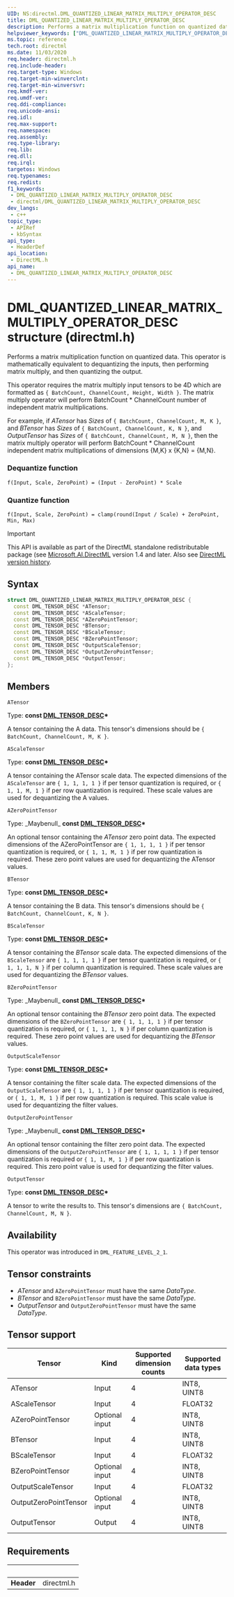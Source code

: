 ```yaml
---
UID: NS:directml.DML_QUANTIZED_LINEAR_MATRIX_MULTIPLY_OPERATOR_DESC
title: DML_QUANTIZED_LINEAR_MATRIX_MULTIPLY_OPERATOR_DESC
description: Performs a matrix multiplication function on quantized data. This operator is mathematically equivalent to dequantizing the inputs, then performing matrix multiply, and then quantizing the output.
helpviewer_keywords: ["DML_QUANTIZED_LINEAR_MATRIX_MULTIPLY_OPERATOR_DESC","DML_QUANTIZED_LINEAR_MATRIX_MULTIPLY_OPERATOR_DESC structure","direct3d12.dml_quantized_linear_matrix_multiply_operator_desc","directml/DML_QUANTIZED_LINEAR_MATRIX_MULTIPLY_OPERATOR_DESC"]
ms.topic: reference
tech.root: directml
ms.date: 11/03/2020
req.header: directml.h
req.include-header: 
req.target-type: Windows
req.target-min-winverclnt: 
req.target-min-winversvr: 
req.kmdf-ver: 
req.umdf-ver: 
req.ddi-compliance: 
req.unicode-ansi: 
req.idl: 
req.max-support: 
req.namespace: 
req.assembly: 
req.type-library: 
req.lib: 
req.dll: 
req.irql: 
targetos: Windows
req.typenames: 
req.redist: 
f1_keywords:
 - DML_QUANTIZED_LINEAR_MATRIX_MULTIPLY_OPERATOR_DESC
 - directml/DML_QUANTIZED_LINEAR_MATRIX_MULTIPLY_OPERATOR_DESC
dev_langs:
 - c++
topic_type:
 - APIRef
 - kbSyntax
api_type:
 - HeaderDef
api_location:
 - DirectML.h
api_name:
 - DML_QUANTIZED_LINEAR_MATRIX_MULTIPLY_OPERATOR_DESC
---
```


# DML_QUANTIZED_LINEAR_MATRIX_MULTIPLY_OPERATOR_DESC structure (directml.h)
Performs a matrix multiplication function on quantized data. This operator is mathematically equivalent to dequantizing the inputs, then performing matrix multiply, and then quantizing the output.

This operator requires the matrix multiply input tensors to be 4D which are formatted as `{ BatchCount, ChannelCount, Height, Width }`. The matrix multiply operator will perform BatchCount * ChannelCount number of independent matrix multiplications. 

For example, if *ATensor* has *Sizes* of `{ BatchCount, ChannelCount, M, K }`, and *BTensor* has *Sizes* of `{ BatchCount, ChannelCount, K, N }`, and *OutputTensor* has *Sizes* of `{ BatchCount, ChannelCount, M, N }`, then the matrix multiply operator will perform BatchCount * ChannelCount independent matrix multiplications of dimensions {M,K} x {K,N} = {M,N}. 

### Dequantize function

```
f(Input, Scale, ZeroPoint) = (Input - ZeroPoint) * Scale
```

### Quantize function

```
f(Input, Scale, ZeroPoint) = clamp(round(Input / Scale) + ZeroPoint, Min, Max)
```

> [!IMPORTANT]
> This API is available as part of the DirectML standalone redistributable package (see [Microsoft.AI.DirectML](https://www.nuget.org/packages/Microsoft.AI.DirectML/) version 1.4 and later. Also see [DirectML version history](../dml-version-history.md).

## Syntax
```cpp
struct DML_QUANTIZED_LINEAR_MATRIX_MULTIPLY_OPERATOR_DESC {
  const DML_TENSOR_DESC *ATensor;
  const DML_TENSOR_DESC *AScaleTensor;
  const DML_TENSOR_DESC *AZeroPointTensor;
  const DML_TENSOR_DESC *BTensor;
  const DML_TENSOR_DESC *BScaleTensor;
  const DML_TENSOR_DESC *BZeroPointTensor;
  const DML_TENSOR_DESC *OutputScaleTensor;
  const DML_TENSOR_DESC *OutputZeroPointTensor;
  const DML_TENSOR_DESC *OutputTensor;
};
```



## Members

`ATensor`

Type: **const [DML_TENSOR_DESC](/windows/win32/api/directml/ns-directml-dml_tensor_desc)\***

A tensor containing the A data. This tensor's dimensions should be `{ BatchCount, ChannelCount, M, K }`.


`AScaleTensor`

Type: **const [DML_TENSOR_DESC](/windows/win32/api/directml/ns-directml-dml_tensor_desc)\***

A tensor containing the ATensor scale data. The expected dimensions of the `AScaleTensor` are `{ 1, 1, 1, 1 }` if per tensor quantization is required, or `{ 1, 1, M, 1 }` if per row quantization is required. These scale values are used for dequantizing the A values.


`AZeroPointTensor`

Type: _Maybenull\_ **const [DML_TENSOR_DESC](/windows/win32/api/directml/ns-directml-dml_tensor_desc)\***

An optional tensor containing the *ATensor* zero point data. The expected dimensions of the AZeroPointTensor are `{ 1, 1, 1, 1 }` if per tensor quantization is required, or `{ 1, 1, M, 1 }` if per row quantization is required. These zero point values are used for dequantizing the ATensor values.


`BTensor`

Type: **const [DML_TENSOR_DESC](/windows/win32/api/directml/ns-directml-dml_tensor_desc)\***

A tensor containing the B data. This tensor's dimensions should be `{ BatchCount, ChannelCount, K, N }`.


`BScaleTensor`

Type: **const [DML_TENSOR_DESC](/windows/win32/api/directml/ns-directml-dml_tensor_desc)\***

A tensor containing the *BTensor* scale data. The expected dimensions of the `BScaleTensor` are `{ 1, 1, 1, 1 }` if per tensor quantization is required, or `{ 1, 1, 1, N }` if per column quantization is required. These scale values are used for dequantizing the *BTensor* values.


`BZeroPointTensor`

Type: _Maybenull\_ **const [DML_TENSOR_DESC](/windows/win32/api/directml/ns-directml-dml_tensor_desc)\***

An optional tensor containing the *BTensor* zero point data. The expected dimensions of the `BZeroPointTensor` are `{ 1, 1, 1, 1 }` if per tensor quantization is required, or `{ 1, 1, 1, N }` if per column quantization is required. These zero point values are used for dequantizing the *BTensor* values.


`OutputScaleTensor`

Type: **const [DML_TENSOR_DESC](/windows/win32/api/directml/ns-directml-dml_tensor_desc)\***

A tensor containing the filter scale data. The expected dimensions of the `OutputScaleTensor` are `{ 1, 1, 1, 1 }` if per tensor quantization is required, or `{ 1, 1, M, 1 }` if per row quantization is required. This scale value is used for dequantizing the filter values.


`OutputZeroPointTensor`

Type: _Maybenull\_ **const [DML_TENSOR_DESC](/windows/win32/api/directml/ns-directml-dml_tensor_desc)\***

An optional tensor containing the filter zero point data. The expected dimensions of the `OutputZeroPointTensor` are `{ 1, 1, 1, 1 }` if per tensor quantization is required or `{ 1, 1, M, 1 }` if per row quantization is required. This zero point value is used for dequantizing the filter values.


`OutputTensor`

Type: **const [DML_TENSOR_DESC](/windows/win32/api/directml/ns-directml-dml_tensor_desc)\***

A tensor to write the results to. This tensor's dimensions are `{ BatchCount, ChannelCount, M, N }`.

## Availability
This operator was introduced in `DML_FEATURE_LEVEL_2_1`.

## Tensor constraints
* *ATensor* and `AZeroPointTensor` must have the same *DataType*.
* *BTensor* and `BZeroPointTensor` must have the same *DataType*.
* *OutputTensor* and `OutputZeroPointTensor` must have the same *DataType*.

## Tensor support
| Tensor | Kind | Supported dimension counts | Supported data types |
| ------ | ---- | -------------------------- | -------------------- |
| ATensor | Input | 4 | INT8, UINT8 |
| AScaleTensor | Input | 4 | FLOAT32 |
| AZeroPointTensor | Optional input | 4 | INT8, UINT8 |
| BTensor | Input | 4 | INT8, UINT8 |
| BScaleTensor | Input | 4 | FLOAT32 |
| BZeroPointTensor | Optional input | 4 | INT8, UINT8 |
| OutputScaleTensor | Input | 4 | FLOAT32 |
| OutputZeroPointTensor | Optional input | 4 | INT8, UINT8 |
| OutputTensor | Output | 4 | INT8, UINT8 |



## Requirements
| &nbsp; | &nbsp; |
| ---- |:---- |
| **Header** | directml.h |